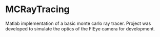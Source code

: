 # MCRayTracing
Matlab implementation of a basic monte carlo ray tracer. Project was developed to simulate the optics of the FlEye camera for development.
